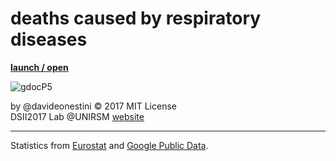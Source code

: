 # deaths caused by respiratory diseases
**[launch / open](http://dsii-2017-unirsm.github.io/davideonestini/flu)**

![gdocP5](http://i.imgur.com/n5wwN6B.png)

by @davideonestini © 2017 MIT License  
DSII2017 Lab @UNIRSM [website](http://dsii-2017-unirsm.github.io)

----

Statistics from [Eurostat](http://ec.europa.eu/eurostat/statistics-explained/index.php/File:Causes_of_death_—_diseases_of_the_respiratory_system,_residents,_2013.png) and [Google Public Data](https://www.google.com/publicdata/explore?ds=d5bncppjof8f9_&hl=it&dl=it#!ctype=l&strail=false&bcs=d&nselm=h&met_y=sp_pop_totl&scale_y=lin&ind_y=false&rdim=region&ifdim=region&tdim=true&hl=it&dl=it&ind=false).
